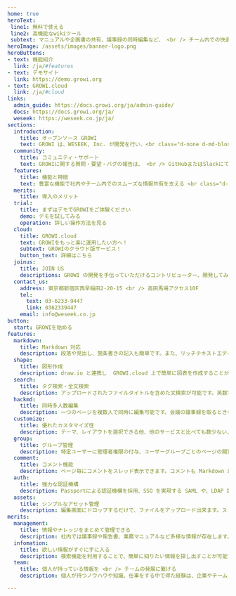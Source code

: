 ```yaml
---
home: true
heroText: 
 line1: 無料で使える
 line2: 高機能なwikiツール
 subtext: マニュアルや企画書の共有、議事録の同時編集など、 <br /> チーム内での快適な情報共有と作業効率化を支えるツールです。
heroImage: /assets/images/banner-logo.png
heroButtons:
- text: 機能紹介
  link: /ja/#features
- text: デモサイト
  link: https://demo.growi.org
- text: GROWI.cloud
  link: /ja/#cloud 
links:
  admin_guide: https://docs.growi.org/ja/admin-guide/
  docs: https://docs.growi.org/ja/
  weseek: https://weseek.co.jp/ja/
sections:
  introduction:
    title: オープンソース GROWI
    text: GROWI は、WESEEK, Inc. が開発を行い、<br class="d-none d-md-block" /> MITライセンスで公開しているオープンソースソフトウェアです。 <br class="d-none d-md-block" /> ユーザーの方も加わった開発が日々活発に行われています。
  community:
    title: コミュニティ・サポート
    text: GROWIに関する質問・要望・バグの報告は、 <br /> GitHubまたはSlackにて受け付けております。
  features:
    title: 機能と特徴
    text: 豊富な機能で社内やチーム内でのスムーズな情報共有を支える <br class="d-none d-md-block" /> GROWIの便利な機能の一部をご紹介します。機能の詳細は、<a href="https://docs.growi.org/ja/guide/">GROWI Docs/機能紹介</a> をご覧ください。
  merits:
    title: 導入のメリット
  trial:
    title: まずはデモでGROWIをご体験ください
    demo: デモを試してみる
    operation: 詳しい操作方法を見る
  cloud:
    title: GROWI.cloud
    text: GROWIをもっと楽に運用したい方へ！
    subtext: GROWIのクラウド版サービス！
    button_text: 詳細はこちら
  joinus:
    title: JOIN US
    descriptions: GROWI の開発を手伝っていただけるコントリビューター、開発してみたいインターン生を募集しています。 <br /> まずは Slack に参加し、気軽にWESEEKメンバーに声をかけてください！
  contact_us:
    address: 東京都新宿区西早稲田2-20-15 <br /> 高田馬場アクセス10F
    tel:
      text: 03-6233-9447
      link: 0362339447
    email: info@weseek.co.jp
button:
  start: GROWIを始める
features:
  markdown:
    title: Markdown 対応
    description: 段落や見出し、箇条書きの記入も簡単です。また、リッチテキストエディタ、プログラミング言語ごとのコードハイライト、絵文字、注釈、TODOリスト、数式、UML、Bootstrap(HTML) にも対応しています。
  shape:
    title: 図形作成
    description: draw.io と連携し  GROWI.cloud 上で簡単に図表を作成することができます。文章では表現しにくい内容も図表を用いて伝わりやすい情報共有が可能です。
  search:
    title: タグ検索・全文検索
    description: アップロードされたファイルタイトルを含めた文検索が可能です。英数字は全角半角どちらでもヒットするようになっています。
  hackmd:
    title: 同時多人数編集
    description: 一つのページを複数人で同時に編集可能です。会議の議事録を取るときなどに便利です。また、編集履歴を自動保存し、過去の履歴を閲覧することも出来ます。
  customize:
    title: 優れたカスタマイズ性
    description: テーマ、レイアウトを選択できる他、他のサービスと比べても数少ない、サイドバーのカスタマイズにも対応しています。チームの使い方に合わせた柔軟な設定が可能です。
  group:
    title: グループ管理
    description: 特定ユーザーに管理者権限の付与、ユーザーグループごとのページの閲覧権限が可能です。
  comment:
    title: コメント機能
    description: ページ毎にコメントをスレッド表示できます。コメントも Markdown による記述・プレビュー、またファイル添付が可能です。
  auth:
    title: 強力な認証機構
    description: Passportによる認証機構を採用、SSO を実現する SAML や、LDAP 認証、GitHub/Twitter/Google OAuth プロバイダを利用したログインをサポートしています。
  assets:
    title: シンプルなアセット管理
    description: 編集画面にドロップするだけで、ファイルをアップロード出来ます。ストレージはローカルFS、AWS S3、Google Cloud Storage、MongoDB GridFS の4種をサポートしています。
merits:
  management:
    title: 情報やナレッジをまとめて管理できる
    description: 社内では議事録や報告書、業務マニュアルなど多様な情報が存在します。GROWIを活用し、業務に関わる情報を一つの場所にまとめることで、簡単に情報やナレッジを管理、共有できるようになります。
  infomation:
    title: 欲しい情報がすぐに手に入る
    description: 検索機能を利用することで、簡単に知りたい情報を探し出すことが可能です。また、業務の属人化を防ぎ、チームとして働きやすい環境を作ります。
  team:
    title: 個人が持っている情報を <br /> チームの発展に繋げる
    description: 個人が持つノウハウや知識、仕事をする中で得た経験は、企業やチームとって、組織の成長に欠かせない重要な財産です。ノウハウを共有・蓄積・活用することで組織のさらなる発展へとつながります。

---
```

